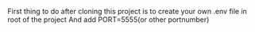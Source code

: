 

First thing to do after cloning this project is to create your own .env file in root of the project
And add PORT=5555(or other portnumber)